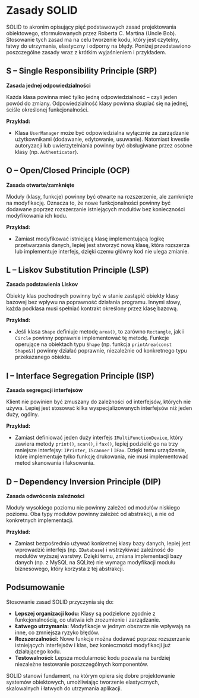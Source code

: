 # Zasady SOLID

SOLID to akronim opisujący pięć podstawowych zasad projektowania obiektowego, sformułowanych przez Roberta C. Martina (Uncle Bob). Stosowanie tych zasad ma na celu tworzenie kodu, który jest czytelny, łatwy do utrzymania, elastyczny i odporny na błędy. Poniżej przedstawiono poszczególne zasady wraz z krótkim wyjaśnieniem i przykładem.

## S – Single Responsibility Principle (SRP)
**Zasada jednej odpowiedzialności**

Każda klasa powinna mieć tylko jedną odpowiedzialność – czyli jeden powód do zmiany. Odpowiedzialność klasy powinna skupiać się na jednej, ściśle określonej funkcjonalności.

**Przykład:**
- Klasa `UserManager` może być odpowiedzialna wyłącznie za zarządzanie użytkownikami (dodawanie, edytowanie, usuwanie). Natomiast kwestie autoryzacji lub uwierzytelniania powinny być obsługiwane przez osobne klasy (np. `Authenticator`).

## O – Open/Closed Principle (OCP)
**Zasada otwarte/zamknięte**

Moduły (klasy, funkcje) powinny być otwarte na rozszerzenie, ale zamknięte na modyfikację. Oznacza to, że nowe funkcjonalności powinny być dodawane poprzez rozszerzanie istniejących modułów bez konieczności modyfikowania ich kodu.

**Przykład:**
- Zamiast modyfikować istniejącą klasę implementującą logikę przetwarzania danych, lepiej jest stworzyć nową klasę, która rozszerza lub implementuje interfejs, dzięki czemu główny kod nie ulega zmianie.

## L – Liskov Substitution Principle (LSP)
**Zasada podstawienia Liskov**

Obiekty klas pochodnych powinny być w stanie zastąpić obiekty klasy bazowej bez wpływu na poprawność działania programu. Innymi słowy, każda podklasa musi spełniać kontrakt określony przez klasę bazową.

**Przykład:**
- Jeśli klasa `Shape` definiuje metodę `area()`, to zarówno `Rectangle`, jak i `Circle` powinny poprawnie implementować tę metodę. Funkcje operujące na obiektach typu `Shape` (np. funkcja `printArea(const Shape&)`) powinny działać poprawnie, niezależnie od konkretnego typu przekazanego obiektu.

## I – Interface Segregation Principle (ISP)
**Zasada segregacji interfejsów**

Klient nie powinien być zmuszany do zależności od interfejsów, których nie używa. Lepiej jest stosować kilka wyspecjalizowanych interfejsów niż jeden duży, ogólny.

**Przykład:**
- Zamiast definiować jeden duży interfejs `IMultiFunctionDevice`, który zawiera metody `print()`, `scan()`, i `fax()`, lepiej podzielić go na trzy mniejsze interfejsy: `IPrinter`, `IScanner` i `IFax`. Dzięki temu urządzenie, które implementuje tylko funkcję drukowania, nie musi implementować metod skanowania i faksowania.

## D – Dependency Inversion Principle (DIP)
**Zasada odwrócenia zależności**

Moduły wysokiego poziomu nie powinny zależeć od modułów niskiego poziomu. Oba typy modułów powinny zależeć od abstrakcji, a nie od konkretnych implementacji.

**Przykład:**
- Zamiast bezpośrednio używać konkretnej klasy bazy danych, lepiej jest wprowadzić interfejs (np. `IDatabase`) i wstrzykiwać zależność do modułów wyższej warstwy. Dzięki temu, zmiana implementacji bazy danych (np. z MySQL na SQLite) nie wymaga modyfikacji modułu biznesowego, który korzysta z tej abstrakcji.

## Podsumowanie

Stosowanie zasad SOLID przyczynia się do:
- **Lepszej organizacji kodu:** Klasy są podzielone zgodnie z funkcjonalnością, co ułatwia ich zrozumienie i zarządzanie.
- **Łatwego utrzymania:** Modyfikacje w jednym obszarze nie wpływają na inne, co zmniejsza ryzyko błędów.
- **Rozszerzalności:** Nowe funkcje można dodawać poprzez rozszerzanie istniejących interfejsów i klas, bez konieczności modyfikacji już działającego kodu.
- **Testowalności:** Lepsza modularność kodu pozwala na bardziej niezależne testowanie poszczególnych komponentów.

SOLID stanowi fundament, na którym opiera się dobre projektowanie systemów obiektowych, umożliwiając tworzenie elastycznych, skalowalnych i łatwych do utrzymania aplikacji.

